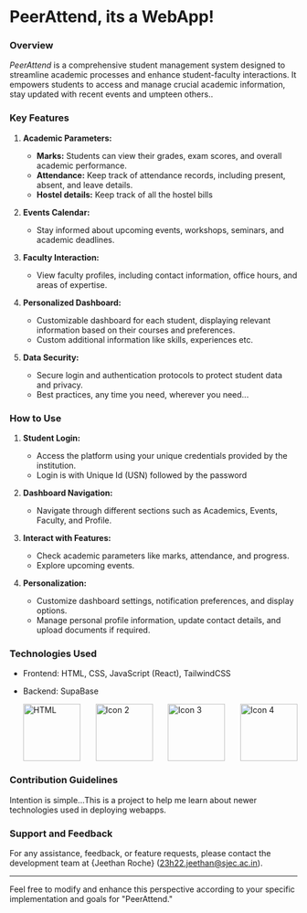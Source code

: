 # PeerAttend, its a WebApp!

### Overview

<i> PeerAttend </i> is a comprehensive student management system designed to streamline academic processes and enhance student-faculty interactions. It empowers students to access and manage crucial academic information, stay updated with recent events and umpteen others..

### Key Features

1. **Academic Parameters:**  
   - **Marks:** Students can view their grades, exam scores, and overall academic performance.
   - **Attendance:** Keep track of attendance records, including present, absent, and leave details.
   - **Hostel details:** Keep track of all the hostel bills
  
2. **Events Calendar:**  
   - Stay informed about upcoming events, workshops, seminars, and academic deadlines.

3. **Faculty Interaction:**  
   - View faculty profiles, including contact information, office hours, and areas of expertise.

4. **Personalized Dashboard:**  
   - Customizable dashboard for each student, displaying relevant information based on their courses and preferences.
   - Custom additional information like skills, experiences etc.

5. **Data Security:**  
   - Secure login and authentication protocols to protect student data and privacy.
   - Best practices, any time you need, wherever you need...

### How to Use

1. **Student Login:**  
   - Access the platform using your unique credentials provided by the institution.
   - Login is with Unique Id (USN) followed by the password

2. **Dashboard Navigation:**  
   - Navigate through different sections such as Academics, Events, Faculty, and Profile.

3. **Interact with Features:**  
   - Check academic parameters like marks, attendance, and progress.
   - Explore upcoming events.

4. **Personalization:**  
   - Customize dashboard settings, notification preferences, and display options.
   - Manage personal profile information, update contact details, and upload documents if required.

### Technologies Used

- Frontend: HTML, CSS, JavaScript (React), TailwindCSS
- Backend: SupaBase

  <div style="display: flex; justify-content: space-between; width: 100%;">
  <img src="https://www.google.com/url?sa=i&url=https%3A%2F%2Fwww.flaticon.com%2Ffree-icon%2Fhtml-5_732212&psig=AOvVaw2UqFa6lO1C51nTukp7D-ZR&ust=1712668581736000&source=images&cd=vfe&opi=89978449&ved=0CBIQjRxqFwoTCKi49-fZsoUDFQAAAAAdAAAAABAE" alt="HTML" width="100" height="100">
  <img src="https://www.google.com/url?sa=i&url=https%3A%2F%2Fwww.naybrothersgroup.com%2F%3Fi%3Dcss-vector-svg-icon-svg-repo-ee-KYzAn5IQ&psig=AOvVaw1hokE57SZ6UxPTezGA8MqR&ust=1712668624884000&source=images&cd=vfe&opi=89978449&ved=0CBIQjRxqFwoTCJCH1PnZsoUDFQAAAAAdAAAAABAI" alt="Icon 2" width="100" height="100">
  <img src="icon3.png" alt="Icon 3" width="100" height="100">
  <img src="icon4.png" alt="Icon 4" width="100" height="100">
</div>


### Contribution Guidelines
Intention is simple...This is a project to help me learn about newer technologies used in deploying webapps.

### Support and Feedback

For any assistance, feedback, or feature requests, please contact the development team at {Jeethan Roche} (23h22.jeethan@sjec.ac.in).

---
Feel free to modify and enhance this perspective according to your specific implementation and goals for "PeerAttend."
